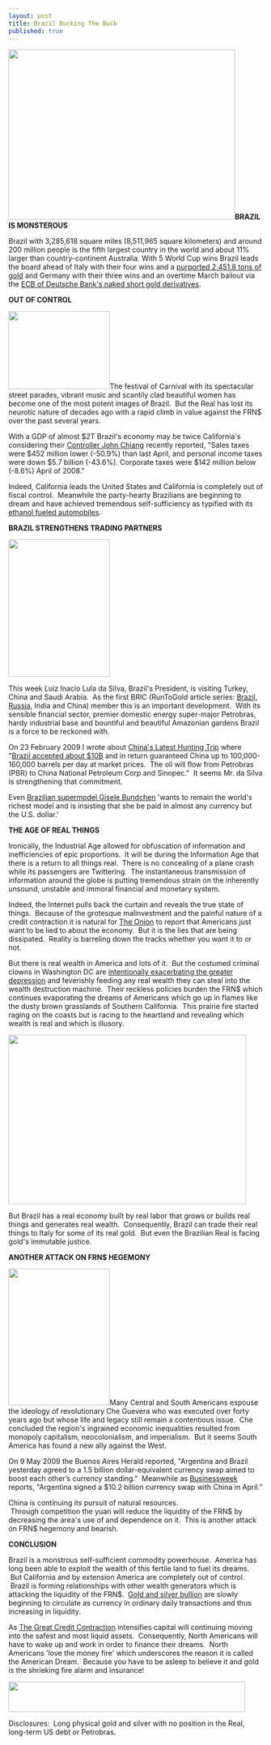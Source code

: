 ```yaml
---
layout: post
title: Brazil Bucking The Buck
published: true
---
```

<p style="text-align: left;"><strong><a href="http://www.runtogold.com/2009/05/brazil-bucking-the-buck/" target="_blank"><img class="aligncenter" title="Brazil Logo" src="{{ site.baseurl }}/images/brazil_logo.jpg" alt="" width="448" height="336" /></a>BRAZIL IS MONSTEROUS</strong></p>
<p>Brazil with 3,285,618 square miles (8,511,965 square kilometers) and around 200 million people is the fifth largest country in the world and about 11% larger than country-continent Australia.  With 5 World Cup wins Brazil leads the board ahead of Italy with their four wins and a <a href="http://www.gata.org/node/104" target="_blank">purported 2,451.8 tons of gold</a> and Germany with their three wins and an overtime March bailout via the <a href="http://www.runtogold.com/2009/04/global-quantitative-easing/" target="_blank">ECB of Deutsche Bank's naked short gold derivatives</a>.</p>
<p><strong>OUT OF CONTROL</strong></p>
<p><a href="http://www.runtogold.com/2009/05/brazil-bucking-the-buck/" target="_blank"><img class="alignright" title="Brazil carnival" src="{{ site.baseurl }}/images/carnival-brazil.jpg" alt="" width="200" height="154" /></a>The festival of Carnival with its spectacular street parades, vibrant music and scantily clad beautiful women has become one of the most potent images of Brazil.  But the Real has lost its neurotic nature of decades ago with a rapid climb in value against the FRN$ over the past several years.</p>
<p>With a GDP of almost $2T Brazil's economy may be twice California's considering their <a href="http://www.runtogold.com/images/CA05-09summary.pdf" target="_blank">Controller John Chiang</a> recently reported, "Sales taxes were $452 million lower (-50.9%) than last April, and personal income taxes were down $5.7 billion (-43.6%). Corporate taxes were $142 million below (-8.6%) April of 2008."</p>
<p>Indeed, California leads the United States and California is completely out of fiscal control.  Meanwhile the party-hearty Brazilians are beginning to dream and have achieved tremendous self-sufficiency as typified with its <a href="http://en.wikipedia.org/wiki/Ethanol_fuel_in_Brazil" target="_blank">ethanol fueled automobiles</a>.  </p>
<p><strong>BRAZIL STRENGTHENS TRADING PARTNERS</strong></p>
<p><a href="http://www.runtogold.com/2009/05/brazil-bucking-the-buck/" target="_blank"><img class="alignleft" title="Gisele Bundchen Euro" src="{{ site.baseurl }}/images/gisele_bundchen_vogue1.jpg" alt="" width="200" height="272" /></a></p>
<p>This week Luiz Inacio Lula da Silva, Brazil's President, is visiting Turkey, China and Saudi Arabia.  As the first BRIC (RunToGold article series: <a title="Brazil Bucking The Buck" href="http://www.runtogold.com/2009/05/brazil-bucking-the-buck/" target="_blank">Brazil</a>, <a title="Resurgent Russia Discharging Dollars" href="http://www.runtogold.com/2009/06/resurgent-russia-discharging-dollars/" target="_blank">Russia</a>, India and China) member this is an important development.  With its sensible financial sector, premier domestic energy super-major Petrobras, hardy industrial base and bountiful and beautiful Amazonian gardens Brazil is a force to be reckoned with.</p>
<p>On 23 February 2009 I wrote about <a href="http://www.runtogold.com/2009/02/the-latest-chinese-hunting-trip/" target="_blank">China's Latest Hunting Trip</a> where "<a href="http://www.chinadaily.com.cn/bizchina/2009-02/20/content_7496823.htm" target="_blank">Brazil accepted about $10B</a> and in return guaranteed China up to 100,000-160,000 barrels per day at market prices.  The oil will flow from Petrobras (PBR) to China National Petroleum Corp and Sinopec."  It seems Mr. da Silva is strengthening that commitment.</p>
<p><a href="http://www.runtogold.com" target="_blank"></a>Even <a href="http://www.bloomberg.com/apps/news?pid=20601087&amp;sid=aCs.keWwNdiY" target="_blank">Brazilian supermodel Gisele Bundchen</a> 'wants to remain the world's richest model and is insisting that she be paid in almost any currency but the U.S. dollar.'</p>
<p><strong>THE AGE OF REAL THINGS</strong></p>
<p>Ironically, the Industrial Age allowed for obfuscation of information and inefficiencies of epic proportions.  It will be during the Information Age that there is a return to all things real.  There is no concealing of a plane crash while its passengers are Twittering.  The instantaneous transmission of information around the globe is putting tremendous strain on the inherently unsound, unstable and immoral financial and monetary system.</p>
<p>Indeed, the Internet pulls back the curtain and reveals the true state of things.  Because of the grotesque malinvestment and the painful nature of a credit contraction it is natural for <a href="http://www.theonion.com/content/news/nation_ready_to_be_lied_to_about" target="_blank">The Onion</a> to report that Americans just want to be lied to about the economy.  But it is the lies that are being dissipated.  Reality is barreling down the tracks whether you want it to or not.</p>
<p>But there is real wealth in America and lots of it.  But the costumed criminal clowns in Washington DC are <a href="http://www.runtogold.com/2009/03/how-to-intentionally-exacerbate-the-greater-depression/" target="_blank">intentionally exacerbating the greater depression</a> and feverishly feeding any real wealth they can steal into the wealth destruction machine.  Their reckless policies burden the FRN$ which continues evaporating the dreams of Americans which go up in flames like the dusty brown grasslands of Southern California.  This prairie fire started raging on the coasts but is racing to the heartland and revealing which wealth is real and which is illusory.</p>
<p><a href="http://www.runtogold.com/2009/05/brazil-bucking-the-buck/" target="_blank"><img class="aligncenter" title="Gold in Brazilian Real" src="{{ site.baseurl }}/images/Brazilian-Real-Gold-May-18.gif" alt="" width="470" height="335" /></a></p>
<p>But Brazil has a real economy built by real labor that grows or builds real things and generates real wealth.  Consequently, Brazil can trade their real things to Italy for some of its real gold.  But even the Brazilian Real is facing gold's immutable justice.</p>
<p><strong>ANOTHER ATTACK ON FRN$ HEGEMONY</strong></p>
<p><a href="http://www.runtogold.com" target="_blank"><img class="alignleft" title="Che Guevara" src="{{ site.baseurl }}/images/Che-Guevara.jpg" alt="" width="200" height="270" /></a>Many Central and South Americans espouse the ideology of revolutionary Che Guevera who was executed over forty years ago but whose life and legacy still remain a contentious issue.  Che concluded the region's ingrained economic inequalities resulted from monopoly capitalism, neocolonialism, and imperialism.  But it seems South America has found a new ally against the West.</p>
<p>On 9 May 2009 the Buenos Aires Herald reported, "Argentina and Brazil yesterday agreed to a 1.5 billion dollar-equivalent currency swap aimed to boost each other’s currency standing."  Meanwhile as <a href="http://www.businessweek.com/ap/financialnews/D982BAN80.htm" target="_blank">Businessweek</a> reports, "Argentina signed a $10.2 billion currency swap with China in April."</p>
<p>China is continuing its pursuit of natural resources.  Through competition the yuan will reduce the liquidity of the FRN$ by decreasing the area's use of and dependence on it.  This is another attack on FRN$ hegemony and bearish.</p>
<p><strong>CONCLUSION</strong></p>
<p>Brazil is a monstrous self-sufficient commodity powerhouse.  America has long been able to exploit the wealth of this fertile land to fuel its dreams.  But California and by extension America are completely out of control.  Brazil is forming relationships with other wealth generators which is attacking the liquidity of the FRN$.  <a href="http://www.runtogold.com/goldmoney" target="_blank">Gold and silver bullion</a> are slowly beginning to circulate as currency in ordinary daily transactions and thus increasing in liquidity.</p>
<p>As <a href="http://www.creditcontraction.com" target="_blank">The Great Credit Contraction</a> intensifies capital will continuing moving into the safest and most liquid assets.  Consequently, North Americans will have to wake up and work in order to finance their dreams.  North Americans 'love the money fire' which underscores the reason it is called the American Dream.  Because you have to be asleep to believe it and gold is the shrieking fire alarm and insurance!</p>
<p><a href="http://www.creditcontraction.com" target="_blank"><img class="aligncenter" title="The Great Credit Contraction Book" src="{{ site.baseurl }}/images/Banner-TGCC-468x60.jpg" alt="" width="468" height="60" /></a></p>
<p>Disclosures:  Long physical gold and silver with no position in the Real, long-term US debt or Petrobras.</p>
